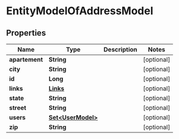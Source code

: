 

# EntityModelOfAddressModel

## Properties

Name | Type | Description | Notes
------------ | ------------- | ------------- | -------------
**apartement** | **String** |  |  [optional]
**city** | **String** |  |  [optional]
**id** | **Long** |  |  [optional]
**links** | [**Links**](Links.md) |  |  [optional]
**state** | **String** |  |  [optional]
**street** | **String** |  |  [optional]
**users** | [**Set&lt;UserModel&gt;**](UserModel.md) |  |  [optional]
**zip** | **String** |  |  [optional]



